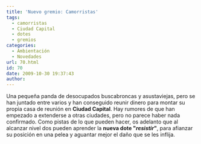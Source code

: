 ```yaml
---
title: 'Nuevo gremio: Camorristas'
tags:
  - camorristas
  - Ciudad Capital
  - dotes
  - gremios
categories:
  - Ambientación
  - Novedades
url: 70.html
id: 70
date: 2009-10-30 19:37:43
author:
---
```


Una pequeña panda de desocupados buscabroncas y asustaviejas, pero se han juntado entre varios y han conseguido reunir dinero para montar su propia casa de reunión en **Ciudad Capital**. Hay rumores de que han empezado a extenderse a otras ciudades, pero no parece haber nada confirmado. Como pistas de lo que pueden hacer, os adelanto que al alcanzar nivel dos pueden aprender la **nueva dote "_resistir_"**, para afianzar su posición en una pelea y aguantar mejor el daño que se les inflija.